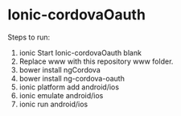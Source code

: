 # Ionic-cordovaOauth 
Steps to run:
<ol>
<li>ionic Start Ionic-cordovaOauth blank</li>
<li>Replace www with this repository www folder.</li>
<li>bower install ngCordova</li>
<li>bower install ng-cordova-oauth </li>
<li>ionic platform add android/ios</li>
<li>ionic emulate android/ios</li>
<li>ionic run android/ios</li>
</ol>
